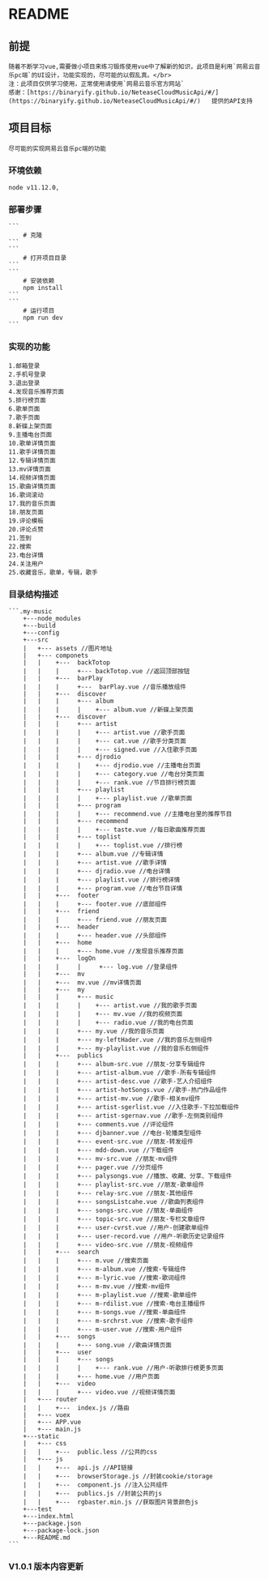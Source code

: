 README
==========
## 前提
	随着不断学习vue,需要做小项目来练习锻炼使用vue中了解新的知识，此项目是利用`网易云音乐pc端`的UI设计，功能实现的，尽可能的以假乱真。</br>
	注：此项目仅供学习使用，正常使用请使用`网易云音乐官方网站`
	感谢：[https://binaryify.github.io/NeteaseCloudMusicApi/#/](https://binaryify.github.io/NeteaseCloudMusicApi/#/)   提供的API支持
## 项目目标
	尽可能的实现网易云音乐pc端的功能
### 环境依赖
	node v11.12.0,
	
	
### 部署步骤
	```
		# 克隆
	```
	```
		# 打开项目目录
	```
	```
		# 安装依赖
		npm install
	```
	```
		# 运行项目
		npm run dev
	```
### 实现的功能
	1.邮箱登录
	2.手机号登录
	3.退出登录
	4.发现音乐推荐页面
	5.排行榜页面
	6.歌单页面
	7.歌手页面
	8.新碟上架页面
	9.主播电台页面
	10.歌单详情页面
	11.歌手详情页面
	12.专辑详情页面
	13.mv详情页面
	14.视频详情页面
	15.歌曲详情页面
	16.歌词滚动
	17.我的音乐页面
	18.朋友页面
	19.评论模板
	20.评论点赞
	21.签到
	22.搜索
	23.电台详情
	24.关注用户
	25.收藏音乐，歌单，专辑，歌手
### 目录结构描述
	```.my-music
		+---node_modules
		+---build
		+---config
		+---src
		|   +--- assets //图片地址
		|   +--- componets
		|   |    +---  backTotop
		|   |    |     +--- backTotop.vue //返回顶部按钮
		|   |    +---  barPlay
		|   |    |     +---  barPlay.vue //音乐播放组件
		|	|	 +---  discover
		|	|	 |     +--- album
		|   |    |     |    +--- album.vue //新碟上架页面
		|	|	 +---  discover
		|	|	 |	   +--- artist
		|	|	 |	   |    +--- artist.vue //歌手页面
		|	|	 |	   |	+--- cat.vue //歌手分类页面
		|	|	 |	   |    +--- signed.vue //入住歌手页面
		|	|	 |	   +--- djrodio
		|	|	 |	   |	+--- djrodio.vue //主播电台页面
		|	|	 |	   |	+--- category.vue //电台分类页面
		|	|	 |	   |	+--- rank.vue //节目排行榜页面
		|	|	 |	   +--- playlist
		|	|	 |	   |	+--- playlist.vue //歌单页面
		|	|	 |	   +--- program
		|	|	 |	   |	+--- recommend.vue //主播电台里的推荐节目
		|	|	 |	   +--- recommend
		|	|	 |	   |	+--- taste.vue //每日歌曲推荐页面
		|	|	 |	   +--- toplist 
		|	|	 |	   |	+--- toplist.vue //排行榜
		|	|	 |	   +--- album.vue //专辑详情
		|	|	 |	   +--- artist.vue //歌手详情
		|	|	 |	   +--- djradio.vue //电台详情
		|	|	 |	   +--- playlist.vue //排行榜详情
		|	|	 |	   +--- program.vue //电台节目详情
		|	|	 +---  footer
		|	|	 |	   +--- footer.vue //底部组件
		|	|	 +---  friend
		|	|	 |	   +--- friend.vue //朋友页面
		|	|	 +---  header
		|	|	 | 	   +--- header.vue //头部组件
		|	| 	 +---  home
		|	|	 |	   +--- home.vue //发现音乐推荐页面
		|	|	 +---  logOn
		|	|	 |	   |	 +--- log.vue //登录组件
		|	|	 +---  mv
		|	|	 +---  mv.vue //mv详情页面
		|	|	 +---  my
		|	|	 |	   +--- music
		|	|	 | 	   |	+--- artist.vue //我的歌手页面
		|	|	 |	   |	+--- mv.vue //我的视频页面
		|	|	 |	   |	+--- radio.vue //我的电台页面
		|	|	 |	   +--- my.vue //我的音乐页面
		|	|	 |	   +--- my-leftHader.vue //我的音乐左侧组件
		|	|	 |	   +--- my-playlist.vue //我的音乐右侧组件
		|	|	 +---  publics
		|	|	 |	   +--- album-src.vue //朋友-分享专辑组件
		|	|	 |	   +--- artist-album.vue //歌手-所有专辑组件
		|	|	 |	   +--- artist-desc.vue //歌手-艺人介绍组件
		|	|	 |	   +--- artist-hotSongs.vue //歌手-热门作品组件
		|	|	 |	   +--- artist-mv.vue //歌手-相关mv组件
		|	|	 |	   +--- artist-sgerlist.vue //入住歌手-下拉加载组件
		|	|	 |	   +--- artist-sgernav.vue //歌手-左侧类别组件
		|	|	 |	   +--- comments.vue //评论组件
		|	|	 |	   +--- djbanner.vue //电台-轮播类型组件
		|	|	 |	   +--- event-src.vue //朋友-转发组件
		|	|	 |	   +--- mdd-down.vue //下载组件
		|	|	 |	   +--- mv-src.vue //朋友-mv组件
		|	|	 |	   +--- pager.vue //分页组件
		|	|	 |	   +--- palysongs.vue //播放、收藏、分享、下载组件
		|	|	 |	   +--- playlist-src.vue //朋友-歌单组件
		|	|	 |	   +--- relay-src.vue //朋友-其他组件
		|	|	 |	   +--- songsListcahe.vue //歌曲列表组件
		|	|	 |	   +--- songs-src.vue //朋友-单曲组件
		|	|	 |	   +--- topic-src.vue //朋友-专栏文章组件
		|	|	 |	   +--- user-cvrst.vue //用户-创建歌单组件
		|	|	 |	   +--- user-record.vue //用户-听歌历史记录组件
		|	|	 |	   +--- video-src.vue //朋友-视频组件
		|	|	 +---  search
		|	|	 |	   +--- m.vue //搜索页面
		|	|	 |	   +--- m-album.vue //搜索-专辑组件
		|	|	 |	   +--- m-lyric.vue //搜索-歌词组件
		|	|	 |	   +--- m-mv.vue //搜索-mv组件
		|	|	 |	   +--- m-playlist.vue //搜索-歌单组件
		|	|	 |	   +--- m-rdilist.vue //搜索-电台主播组件
		|	|	 |	   +--- m-songs.vue //搜索-单曲组件
		|	|	 |	   +--- m-srchrst.vue //搜索-歌手组件
		|	|	 |	   +--- m-user.vue //搜索-用户组件
		|	|	 +---  songs
		|	|	 |	   +--- song.vue //歌曲详情页面
		|	|	 +---  user
		|	|	 |	   +--- songs
		|	|	 |	   |	+--- rank.vue //用户-听歌排行榜更多页面
		|	|	 |     +--- home.vue //用户页面
		|	|	 +---  video
		|	|	 |	   +--- video.vue //视频详情页面
		|   +--- router
		|	|    +---  index.js //路由
		|   +--- vuex
		|   +--- APP.vue
		|   +--- main.js
		+---static
		|	+--- css
		|	|	 +---  public.less //公共的css
		|	+--- js
		|	|	 +---  api.js //API链接
		|	|	 +---  browserStorage.js //封装cookie/storage
		|	|	 +---  component.js //注入公共组件
		|	|	 +---  publics.js //封装公共的js
		|	|	 +---  rgbaster.min.js //获取图片背景颜色js
		+---test
		+---index.html
		+---package.json
		+---package-lock.json
		+---README.md
	```
### V1.0.1 版本内容更新